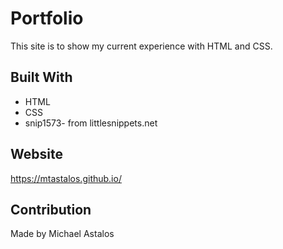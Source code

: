 # Portfolio 
This site is to show my current experience with HTML and CSS.

## Built With 
* HTML
* CSS
* snip1573- from littlesnippets.net

## Website
https://mtastalos.github.io/



## Contribution
Made by Michael Astalos
